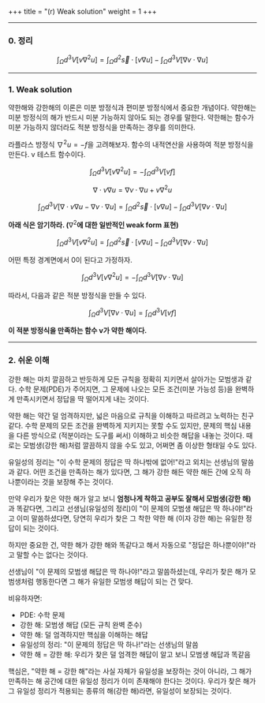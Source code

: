 +++
title = "(r) Weak solution"
weight = 1
+++

---

### 0. 정리

$$
\int_{\Omega}d^3V\left\lbrack v\nabla^2u\right\rbrack=\int_{\Omega}d^2\vec{s}\cdot\left\lbrack v\nabla u\right\rbrack-\int_{\Omega}d^3V\left\lbrack\nabla v\cdot\nabla u\right\rbrack
$$

---

### 1. Weak solution

약한해와 강한해의 이론은 미분 방정식과 편미분 방정식에서 중요한 개념이다. 약한해는 미분 방정식의 해가 반드시 미분 가능하지 않아도 되는 경우를 말한다. 약한해는 함수가 미분 가능하지 않더라도 적분 방정식을 만족하는 경우를 의미한다.

라플라스 방정식 $\nabla^2u=-f$을 고려해보자. 함수의 내적연산을 사용하여 적분 방정식을 만든다. v 테스트 함수이다.

$$
\int_{\Omega}d^3V\left\lbrack v\nabla^2u\right\rbrack=-\int_{\Omega}d^3V\left\lbrack vf\right\rbrack
$$

$$
\nabla\cdot v\nabla u=\nabla v\cdot\nabla u+v\nabla^2u
$$

$$
\int_{\Omega}d^3V\left\lbrack\nabla\cdot v\nabla u-\nabla v\cdot\nabla u\right\rbrack=\int_{\Omega}d^2\vec{s}\cdot\left\lbrack v\nabla u\right\rbrack-\int_{\Omega}d^3V\left\lbrack\nabla v\cdot\nabla u\right\rbrack
$$

**아래 식은 암기하라. (**$\nabla^2$**에 대한 일반적인 weak form 표현)**

$$
\int_{\Omega}d^3V\left\lbrack v\nabla^2u\right\rbrack=\int_{\Omega}d^2\vec{s}\cdot\left\lbrack v\nabla u\right\rbrack-\int_{\Omega}d^3V\left\lbrack\nabla v\cdot\nabla u\right\rbrack
$$

어떤 특정 경계면에서 0이 된다고 가정하자.

$$
\int_{\Omega}d^3V\left\lbrack v\nabla^2u\right\rbrack=-\int_{\Omega}d^3V\left\lbrack\nabla v\cdot\nabla u\right\rbrack
$$

따라서, 다음과 같은 적분 방정식을 만들 수 있다.

$$
\int_{\Omega}d^3V\left\lbrack\nabla v\cdot\nabla u\right\rbrack=\int_{\Omega}d^3V\left\lbrack vf\right\rbrack
$$

**이 적분 방정식을 만족하는 함수 v가 약한 해이다.**

---

### 2. 쉬운 이해

강한 해는 마치 깔끔하고 반듯하게 모든 규칙을 정확히 지키면서 살아가는 모범생과 같다. 수학 문제(PDE)가 주어지면, 그 문제에 나오는 모든 조건(미분 가능성 등)을 완벽하게 만족시키면서 정답을 딱 떨어지게 내는 것이다.

약한 해는 약간 덜 엄격하지만, 넓은 마음으로 규칙을 이해하고 따르려고 노력하는 친구 같다. 수학 문제의 모든 조건을 완벽하게 지키지는 못할 수도 있지만, 문제의 핵심 내용을 다른 방식으로 (적분이라는 도구를 써서) 이해하고 비슷한 해답을 내놓는 것이다. 때로는 모범생(강한 해)처럼 깔끔하지 않을 수도 있고, 어쩌면 좀 이상한 형태일 수도 있다.

유일성의 정리는 "이 수학 문제의 정답은 딱 하나밖에 없어!"라고 외치는 선생님의 말씀과 같다. 어떤 조건을 만족하는 해가 있다면, 그 해가 강한 해든 약한 해든 간에 오직 하나뿐이라는 것을 보장해 주는 것이다.

만약 우리가 찾은 약한 해가 알고 보니 **엄청나게 착하고 공부도 잘해서 모범생(강한 해)** 과 똑같다면, 그리고 선생님(유일성의 정리)이 "이 문제의 모범생 해답은 딱 하나야!"라고 이미 말씀하셨다면, 당연히 우리가 찾은 그 착한 약한 해 (이자 강한 해)는 유일한 정답이 되는 것이다.

하지만 중요한 건, 약한 해가 강한 해와 똑같다고 해서 자동으로 "정답은 하나뿐이야!"라고 말할 수는 없다는 것이다.

선생님이 "이 문제의 모범생 해답은 딱 하나야!"라고 말씀하셨는데, 우리가 찾은 해가 모범생처럼 행동한다면 그 해가 유일한 모범생 해답이 되는 건 맞다.

비유하자면:

- PDE: 수학 문제
- 강한 해: 모범생 해답 (모든 규칙 완벽 준수)
- 약한 해: 덜 엄격하지만 핵심을 이해하는 해답
- 유일성의 정리: "이 문제의 정답은 딱 하나!"라는 선생님의 말씀
- 약한 해 = 강한 해: 우리가 찾은 덜 엄격한 해답이 알고 보니 모범생 해답과 똑같음

핵심은, "약한 해 = 강한 해"라는 사실 자체가 유일성을 보장하는 것이 아니라, 그 해가 만족하는 해 공간에 대한 유일성 정리가 이미 존재해야 한다는 것이다. 우리가 찾은 해가 그 유일성 정리가 적용되는 종류의 해(강한 해)라면, 유일성이 보장되는 것이다.